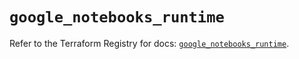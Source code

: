# `google_notebooks_runtime`

Refer to the Terraform Registry for docs: [`google_notebooks_runtime`](https://registry.terraform.io/providers/hashicorp/google/6.39.0/docs/resources/notebooks_runtime).
